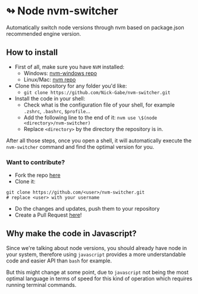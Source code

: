 # ↬ Node nvm-switcher

Automatically switch node versions through nvm based on package.json recommended engine version.

## How to install

- First of all, make sure you have `NVM` installed:
  - Windows: [nvm-windows repo](https://github.com/coreybutler/nvm-windows)
  - Linux/Mac: [nvm repo](https://github.com/nvm-sh/nvm)
- Clone this repository for any folder you'd like:
  - `git clone https://github.com/Nick-Gabe/nvm-switcher.git`
- Install the code in your shell:
  - Check what is the configuration file of your shell, for example `.zshrc`, `.bashrc`, `$profile`...
  - Add the following line to the end of it: `nvm use \$(node <directory>/nvm-switcher)`
  - Replace `<directory>` by the directory the repository is in.

After all those steps, once you open a shell, it will automatically execute the `nvm-switcher` command and find the optimal version for you.

### Want to contribute?

- Fork the repo [here](https://github.com/Nick-Gabe/nvm-switcher/fork)
- Clone it:

```shell
git clone https://github.com/<user>/nvm-switcher.git
# replace <user> with your username
```

- Do the changes and updates, push them to your repository
- Create a Pull Request [here](https://github.com/Nick-Gabe/nvm-switcher/compare)!

## Why make the code in Javascript?

Since we're talking about node versions, you should already have node in your system,
therefore using `javascript` provides a more understandable code and easier API than
`bash` for example.

But this might change at some point, due to `javascript` not being the most optimal
language in terms of speed for this kind of operation which requires running terminal commands.
